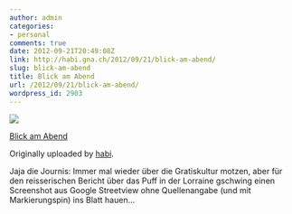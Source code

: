 ```yaml
---
author: admin
categories:
- personal
comments: true
date: 2012-09-21T20:49:08Z
link: http://habi.gna.ch/2012/09/21/blick-am-abend/
slug: blick-am-abend
title: Blick am Abend
url: /2012/09/21/blick-am-abend/
wordpress_id: 2903
---
```


[![](http://farm9.staticflickr.com/8447/8010170061_dc1b995d04_m.jpg)](http://www.flickr.com/photos/habi/8010170061/)
   

 
  [Blick am Abend](http://www.flickr.com/photos/habi/8010170061/)
    

  Originally uploaded by [habi](http://www.flickr.com/photos/habi/).
 



Jaja die Journis: Immer mal wieder über die Gratiskultur motzen, aber für den reisserischen Bericht über das Puff in der Lorraine gschwing einen Screenshot aus Google Streetview ohne Quellenangabe (und mit Markierungspin) ins Blatt hauen...
  

